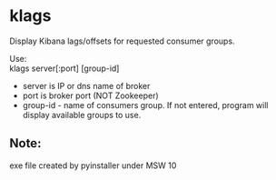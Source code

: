 # klags
Display Kibana lags/offsets for requested consumer groups.   

Use:   
klags server[:port] [group-id]
 - server is IP or dns name of broker
 - port is broker port (NOT Zookeeper)
 - group-id - name of consumers group. If not entered, program will display available groups to use.

## Note:   
exe file created by pyinstaller under MSW 10
